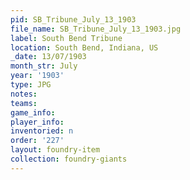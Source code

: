 ```yaml
---
pid: SB_Tribune_July_13_1903
file_name: SB_Tribune_July_13_1903.jpg
label: South Bend Tribune
location: South Bend, Indiana, US
_date: 13/07/1903
month_str: July
year: '1903'
type: JPG
notes: 
teams: 
game_info: 
player_info: 
inventoried: n
order: '227'
layout: foundry-item
collection: foundry-giants
---
```

